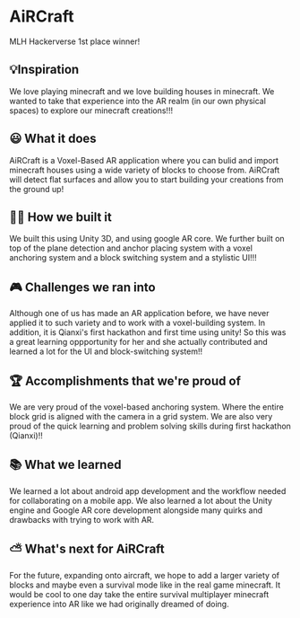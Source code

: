 # AiRCraft
MLH Hackerverse 1st place winner!
## 💡Inspiration
We love playing minecraft and we love building houses in minecraft. We wanted to take that experience into the AR realm (in our own physical spaces) to explore our minecraft creations!!!

## 😃 What it does
AiRCraft is a Voxel-Based AR application where you can bulid and import minecraft houses using a wide variety of blocks to choose from. AiRCraft will detect flat surfaces and allow you to start building your creations from the ground up!

## 🤷‍♀️ How we built it
We built this using Unity 3D, and using google AR core. We further built on top of the plane detection and anchor placing system with a voxel anchoring system and a block switching system and a stylistic UI!!!

## 🎮 Challenges we ran into
Although one of us has made an AR application before, we have never applied it to such variety and to work with a voxel-building system. In addition, it is Qianxi's first hackathon and first time using unity! So this was a great learning oppportunity for her and she actually contributed and learned a lot for the UI and block-switching system!!

## 🏆 Accomplishments that we're proud of
We are very proud of the voxel-based anchoring system. Where the entire block grid is aligned with the camera in a grid system. We are also very proud of the quick learning and problem solving skills during first hackathon (Qianxi)!!

## 📚 What we learned
We learned a lot about android app development and the workflow needed for collaborating on a mobile app. We also learned a lot about the Unity engine and Google AR core development alongside many quirks and drawbacks with trying to work with AR.

## ⛅ What's next for AiRCraft
For the future, expanding onto aircraft, we hope to add a larger variety of blocks and maybe even a survival mode like in the real game minecraft. It would be cool to one day take the entire survival multiplayer minecraft experience into AR like we had originally dreamed of doing. 
